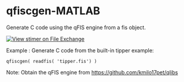 # qfiscgen-MATLAB
Generate C code using the qFIS engine from a fis object.

[![View stimer on File Exchange](https://www.mathworks.com/matlabcentral/images/matlab-file-exchange.svg)](https://la.mathworks.com/matlabcentral/fileexchange/106220-stimer)

Example : Generate C code from the built-in tipper example:

``` 
qfiscgen( readfis( 'tipper.fis') )
```

Note: Obtain the qFIS engine from https://github.com/kmilo17pet/qlibs
